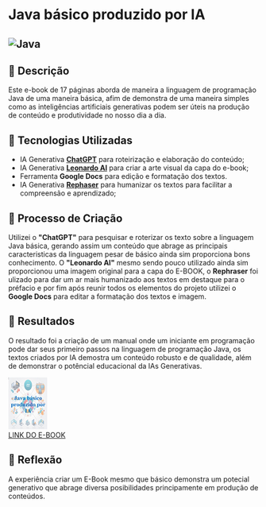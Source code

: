 # Java básico produzido por IA

## ![Java](https://img.shields.io/badge/java-%23ED8B00.svg?style=for-the-badge&logo=openjdk&logoColor=white)

## 📒 Descrição

Este e-book de 17 páginas aborda de maneira a linguagem de programação Java de uma maneira básica, afim de demonstra de uma maneira simples como as inteligências artificiais generativas podem ser úteis na produção de conteúdo e produtividade no nosso dia a dia.

## 🤖 Tecnologias Utilizadas

- IA Generativa **[ChatGPT](https://chat.openai.com)** para roteirização e elaboração do conteúdo;
- IA Generativa **[Leonardo AI](https://leonardo.ai)** para criar a arte visual da capa do e-book;
- Ferramenta **Google Docs** para edição e formatação dos textos.
- IA Generativa **[Rephaser](https://www.rephraser.co/pt/ai-humanizador)** para humanizar os textos para facilitar a compreensão e aprendizado;

## 🧐 Processo de Criação

Utilizei o **"ChatGPT"** para pesquisar e roterizar os texto sobre a linguagem Java básica, gerando assim um conteúdo que abrage as principais caracteristicas da linguagem pesar de básico ainda sim proporciona bons conhecimento. O **"Leonardo AI"** mesmo sendo pouco utilizado ainda sim proporcionou uma imagem original para a capa do E-BOOK, o **Rephraser** foi ulizado para dar um ar mais humanizado aos textos em destaque para o préfacio e por fim após reunir todos os elementos do projeto utilizei o **Google Docs** para editar a formatação dos textos e imagem.

## 🚀 Resultados

O resultado foi a criação de um manual onde um iniciante em programação pode dar seus primeiro passos na linguagem de programação Java, os textos criados por IA demostra um conteúdo robusto e de qualidade, além de demonstrar o potêncial educacional da IAs Generativas.

![E-EBOOK](https://github.com/RobsonJS-17/lab-natty-or-not/blob/main/Imagens/Capa_Livro-mini.png)  
[LINK DO E-BOOK](https://drive.google.com/file/d/1e9ENu5v2RDes2opFbVLS4ABQXIDLGP_U/view?usp=sharing)

## 💭 Reflexão

A experiência criar um E-Book mesmo que básico demonstra um potecial generativo que abrage diversa posibilidades principamente em produção de conteúdos.
